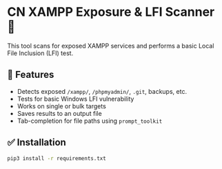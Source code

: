 # CN XAMPP Exposure & LFI Scanner 🔐

This tool scans for exposed XAMPP services and performs a basic Local File Inclusion (LFI) test.

## 📌 Features
- Detects exposed `/xampp/`, `/phpmyadmin/`, `.git`, backups, etc.
- Tests for basic Windows LFI vulnerability
- Works on single or bulk targets
- Saves results to an output file
- Tab-completion for file paths using `prompt_toolkit`

## ✅ Installation

```bash
pip3 install -r requirements.txt
